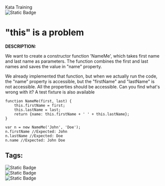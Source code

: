 Kata Training <br>
![Static Badge](https://img.shields.io/badge/8kyu%20-%20black?style=flat&logo=codewars&labelColor=B1361E&color=black)

# "this" is a problem

**DESCRIPTION:**<br>

We want to create a constructor function 'NameMe', which takes first name and last name as parameters. The function combines the first and last names and saves the value in "name" property.

We already implemented that function, but when we actually run the code, the "name" property is accessible, but the "firstName" and "lastName" is not accessible. All the properties should be accessible. Can you find what's wrong with it? A test fixture is also available

```
function NameMe(first, last) {
    this.firstName = first;
    this.lastName = last;
    return {name: this.firstName + ' ' + this.lastName};
}

var n = new NameMe('John', 'Doe');
n.firstName //Expected: John
n.lastName //Expected: Doe
n.name //Expected: John Doe
```

## Tags:
![Static Badge](https://img.shields.io/badge/fundamentals%20-%20purple?style=plastic) <br>
![Static Badge](https://img.shields.io/badge/language_features%20-%20purple?style=plastic) <br>
![Static Badge](https://img.shields.io/badge/object--_oriented_programing%20-%20purple?style=plastic) <br>